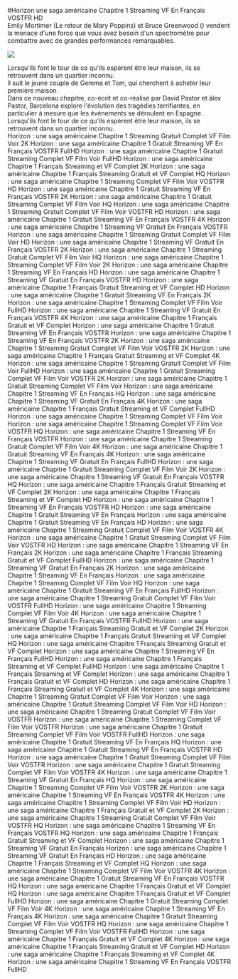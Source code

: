 #Horizon  une saga américaine Chapitre 1 Streaming VF En Français VOSTFR HD  
Emily Mortimer (Le retour de Mary Poppins) et Bruce Greenwood () vendent la menace d'une force que vous avez besoin d'un spectromètre pour combattre avec de grandes performances remarquables.  
  
[![](https://i.imgur.com/qSNzIqt.png)](https://movie.rssnews.media/fEoiNQF.php)  
  
Lorsqu'ils font le tour de ce qu'ils espèrent être leur maison, ils se retrouvent dans un quartier inconnu.  
Il suit le jeune couple de Gemma et Tom, qui cherchent à acheter leur première maison.  
Dans ce nouveau chapitre, co-écrit et co-réalisé par David Pastor et àlex Pastor,  Barcelona explore l'évolution des tragédies terrifiantes, en particulier à mesure que les événements se déroulent en Espagne.  
Lorsqu'ils font le tour de ce qu'ils espèrent être leur maison, ils se retrouvent dans un quartier inconnu.  
Horizon : une saga américaine Chapitre 1 Streaming Gratuit Complet VF Film Voir 2K
Horizon : une saga américaine Chapitre 1 Gratuit Streaming VF En Français VOSTFR FullHD
Horizon : une saga américaine Chapitre 1 Gratuit Streaming Complet VF Film Voir FullHD
Horizon : une saga américaine Chapitre 1 Français Streaming et VF Complet 2K
Horizon : une saga américaine Chapitre 1 Français Streaming Gratuit et VF Complet HQ
Horizon : une saga américaine Chapitre 1 Streaming Complet VF Film Voir VOSTFR HD
Horizon : une saga américaine Chapitre 1 Gratuit Streaming VF En Français VOSTFR 2K
Horizon : une saga américaine Chapitre 1 Gratuit Streaming Complet VF Film Voir HQ
Horizon : une saga américaine Chapitre 1 Streaming Gratuit Complet VF Film Voir VOSTFR HD
Horizon : une saga américaine Chapitre 1 Gratuit Streaming VF En Français VOSTFR 4K
Horizon : une saga américaine Chapitre 1 Streaming VF Gratuit En Français VOSTFR
Horizon : une saga américaine Chapitre 1 Streaming Gratuit Complet VF Film Voir HD
Horizon : une saga américaine Chapitre 1 Streaming VF Gratuit En Français VOSTFR 2K
Horizon : une saga américaine Chapitre 1 Streaming Gratuit Complet VF Film Voir HQ
Horizon : une saga américaine Chapitre 1 Streaming Complet VF Film Voir 2K
Horizon : une saga américaine Chapitre 1 Streaming VF En Français HD
Horizon : une saga américaine Chapitre 1 Streaming VF Gratuit En Français VOSTFR HD
Horizon : une saga américaine Chapitre 1 Français Gratuit Streaming et VF Complet HD
Horizon : une saga américaine Chapitre 1 Gratuit Streaming VF En Français 2K
Horizon : une saga américaine Chapitre 1 Streaming Complet VF Film Voir FullHD
Horizon : une saga américaine Chapitre 1 Streaming VF Gratuit En Français VOSTFR 4K
Horizon : une saga américaine Chapitre 1 Français Gratuit et VF Complet
Horizon : une saga américaine Chapitre 1 Gratuit Streaming VF En Français VOSTFR
Horizon : une saga américaine Chapitre 1 Streaming VF En Français VOSTFR 2K
Horizon : une saga américaine Chapitre 1 Streaming Gratuit Complet VF Film Voir VOSTFR 2K
Horizon : une saga américaine Chapitre 1 Français Gratuit Streaming et VF Complet 4K
Horizon : une saga américaine Chapitre 1 Streaming Gratuit Complet VF Film Voir FullHD
Horizon : une saga américaine Chapitre 1 Gratuit Streaming Complet VF Film Voir VOSTFR 2K
Horizon : une saga américaine Chapitre 1 Gratuit Streaming Complet VF Film Voir
Horizon : une saga américaine Chapitre 1 Streaming VF En Français HQ
Horizon : une saga américaine Chapitre 1 Streaming VF Gratuit En Français 4K
Horizon : une saga américaine Chapitre 1 Français Gratuit Streaming et VF Complet FullHD
Horizon : une saga américaine Chapitre 1 Streaming Complet VF Film Voir
Horizon : une saga américaine Chapitre 1 Streaming Complet VF Film Voir VOSTFR HQ
Horizon : une saga américaine Chapitre 1 Streaming VF En Français VOSTFR
Horizon : une saga américaine Chapitre 1 Streaming Gratuit Complet VF Film Voir 4K
Horizon : une saga américaine Chapitre 1 Gratuit Streaming VF En Français 4K
Horizon : une saga américaine Chapitre 1 Streaming VF Gratuit En Français FullHD
Horizon : une saga américaine Chapitre 1 Gratuit Streaming Complet VF Film Voir 2K
Horizon : une saga américaine Chapitre 1 Streaming VF Gratuit En Français VOSTFR HQ
Horizon : une saga américaine Chapitre 1 Français Gratuit Streaming et VF Complet 2K
Horizon : une saga américaine Chapitre 1 Français Streaming et VF Complet HD
Horizon : une saga américaine Chapitre 1 Streaming VF En Français VOSTFR HD
Horizon : une saga américaine Chapitre 1 Gratuit Streaming VF En Français
Horizon : une saga américaine Chapitre 1 Gratuit Streaming VF En Français HD
Horizon : une saga américaine Chapitre 1 Streaming Gratuit Complet VF Film Voir VOSTFR 4K
Horizon : une saga américaine Chapitre 1 Gratuit Streaming Complet VF Film Voir VOSTFR HD
Horizon : une saga américaine Chapitre 1 Streaming VF En Français 2K
Horizon : une saga américaine Chapitre 1 Français Streaming Gratuit et VF Complet FullHD
Horizon : une saga américaine Chapitre 1 Streaming VF Gratuit En Français 2K
Horizon : une saga américaine Chapitre 1 Streaming VF En Français
Horizon : une saga américaine Chapitre 1 Streaming Complet VF Film Voir HQ
Horizon : une saga américaine Chapitre 1 Gratuit Streaming VF En Français FullHD
Horizon : une saga américaine Chapitre 1 Streaming Gratuit Complet VF Film Voir VOSTFR FullHD
Horizon : une saga américaine Chapitre 1 Streaming Complet VF Film Voir 4K
Horizon : une saga américaine Chapitre 1 Streaming VF Gratuit En Français VOSTFR FullHD
Horizon : une saga américaine Chapitre 1 Français Streaming Gratuit et VF Complet 2K
Horizon : une saga américaine Chapitre 1 Français Gratuit Streaming et VF Complet HQ
Horizon : une saga américaine Chapitre 1 Français Streaming Gratuit et VF Complet
Horizon : une saga américaine Chapitre 1 Streaming VF En Français FullHD
Horizon : une saga américaine Chapitre 1 Français Streaming et VF Complet FullHD
Horizon : une saga américaine Chapitre 1 Français Streaming et VF Complet
Horizon : une saga américaine Chapitre 1 Français Gratuit et VF Complet HD
Horizon : une saga américaine Chapitre 1 Français Streaming Gratuit et VF Complet 4K
Horizon : une saga américaine Chapitre 1 Streaming Gratuit Complet VF Film Voir
Horizon : une saga américaine Chapitre 1 Gratuit Streaming Complet VF Film Voir HD
Horizon : une saga américaine Chapitre 1 Streaming Gratuit Complet VF Film Voir VOSTFR
Horizon : une saga américaine Chapitre 1 Streaming Complet VF Film Voir VOSTFR
Horizon : une saga américaine Chapitre 1 Gratuit Streaming Complet VF Film Voir VOSTFR FullHD
Horizon : une saga américaine Chapitre 1 Gratuit Streaming VF En Français HQ
Horizon : une saga américaine Chapitre 1 Gratuit Streaming VF En Français VOSTFR HD
Horizon : une saga américaine Chapitre 1 Gratuit Streaming Complet VF Film Voir VOSTFR
Horizon : une saga américaine Chapitre 1 Gratuit Streaming Complet VF Film Voir VOSTFR 4K
Horizon : une saga américaine Chapitre 1 Streaming VF Gratuit En Français HQ
Horizon : une saga américaine Chapitre 1 Streaming Complet VF Film Voir VOSTFR 2K
Horizon : une saga américaine Chapitre 1 Streaming VF En Français VOSTFR 4K
Horizon : une saga américaine Chapitre 1 Streaming Complet VF Film Voir HD
Horizon : une saga américaine Chapitre 1 Français Gratuit et VF Complet 2K
Horizon : une saga américaine Chapitre 1 Streaming Gratuit Complet VF Film Voir VOSTFR HQ
Horizon : une saga américaine Chapitre 1 Streaming VF En Français VOSTFR HQ
Horizon : une saga américaine Chapitre 1 Français Gratuit Streaming et VF Complet
Horizon : une saga américaine Chapitre 1 Streaming VF Gratuit En Français
Horizon : une saga américaine Chapitre 1 Streaming VF Gratuit En Français HD
Horizon : une saga américaine Chapitre 1 Français Streaming et VF Complet HQ
Horizon : une saga américaine Chapitre 1 Streaming Complet VF Film Voir VOSTFR 4K
Horizon : une saga américaine Chapitre 1 Gratuit Streaming VF En Français VOSTFR HQ
Horizon : une saga américaine Chapitre 1 Français Gratuit et VF Complet HQ
Horizon : une saga américaine Chapitre 1 Français Gratuit et VF Complet FullHD
Horizon : une saga américaine Chapitre 1 Gratuit Streaming Complet VF Film Voir 4K
Horizon : une saga américaine Chapitre 1 Streaming VF En Français 4K
Horizon : une saga américaine Chapitre 1 Gratuit Streaming Complet VF Film Voir VOSTFR HQ
Horizon : une saga américaine Chapitre 1 Streaming Complet VF Film Voir VOSTFR FullHD
Horizon : une saga américaine Chapitre 1 Français Gratuit et VF Complet 4K
Horizon : une saga américaine Chapitre 1 Français Streaming Gratuit et VF Complet HD
Horizon : une saga américaine Chapitre 1 Français Streaming et VF Complet 4K
Horizon : une saga américaine Chapitre 1 Streaming VF En Français VOSTFR FullHD
